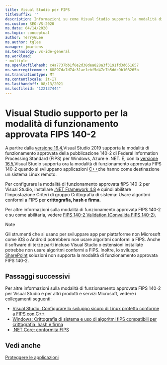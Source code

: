 ```yaml
---
title: Visual Studio per FIPS
titleSuffix: ''
description: Informazioni su come Visual Studio supporta la modalità di funzionamento approvata Federal Information Processing Standard pubblicazione 140-2 per Windows, Azure e .NET.
ms.custom: SEO-VS-2020
ms.date: 04/14/2020
ms.topic: conceptual
author: TerryGLee
ms.author: tglee
manager: jmartens
ms.technology: vs-ide-general
ms.workload:
- multiple
ms.openlocfilehash: c4a7737bb1f0e2d38dea828a3f3191fd3d651657
ms.sourcegitcommit: 68897da7d74c31ae1ebf5d47c7b5ddc9b108265b
ms.translationtype: MT
ms.contentlocale: it-IT
ms.lasthandoff: 08/13/2021
ms.locfileid: "122137444"
---
```

# <a name="visual-studio-support-for-the-fips-140-2-approved-mode-of-operation"></a>Visual Studio supporto per la modalità di funzionamento approvata FIPS 140-2

A partire dalla [versione 16.4,](/visualstudio/releases/2019/release-notes-v16.4/)Visual Studio 2019 supporta la modalità di funzionamento approvata della pubblicazione 140-2 di Federal Information Processing Standard (FIPS) per Windows, Azure e .NET. E, con la [versione 16.5,](/visualstudio/releases/2019/release-notes-archive-v16.5)Visual Studio supporta ora la modalità di funzionamento approvata FIPS 140-2 quando si sviluppano applicazioni [C++](/cpp/linux/set-up-fips-compliant-secure-remote-linux-development/)che hanno come destinazione un sistema Linux remoto.

Per configurare la modalità di funzionamento approvata fiPS 140-2 per Visual Studio, installare [.NET Framework 4.8](https://dotnet.microsoft.com/download/dotnet-framework/net48) e quindi abilitare l'impostazione Criteri di gruppo Crittografia di sistema: Usare algoritmi conformi a FIPS per **crittografia, hash e firma.**

Per altre informazioni sulla modalità di funzionamento approvata FIPS 140-2 e su come abilitarla, vedere [FiPS 140-2 Validation (Convalida FIPS 140-2).](/windows/security/threat-protection/fips-140-validation/)

> [!NOTE]
> Gli strumenti che si usano per sviluppare app per piattaforme non Microsoft come iOS o Android potrebbero non usare algoritmi conformi a FIPS. Anche il software di terze parti incluso Visual Studio o estensioni installate potrebbe non usare algoritmi conformi a FIPS. Inoltre, lo sviluppo [SharePoint](/sharepoint/security-for-sharepoint-server/federal-information-processing-standard-security-standards/) soluzioni non supporta la modalità di funzionamento approvata FIPS 140-2.

## <a name="next-steps"></a>Passaggi successivi

Per altre informazioni sulla modalità di funzionamento approvata FIPS 140-2 per Visual Studio e per altri prodotti e servizi Microsoft, vedere i collegamenti seguenti:

- [Visual Studio: Configurare lo sviluppo sicuro di Linux protetto conforme a FIPS con C++](/cpp/linux/set-up-fips-compliant-secure-remote-linux-development/)
- [Windows: Crittografia di sistema e uso di algoritmi fiPS compatibili per crittografia, hash e firma](/windows/security/threat-protection/security-policy-settings/system-cryptography-use-fips-compliant-algorithms-for-encryption-hashing-and-signing)
- [.NET Core: conformità FIPS](/dotnet/standard/security/fips-compliance/)

## <a name="see-also"></a>Vedi anche

[Proteggere le applicazioni](securing-applications.md)